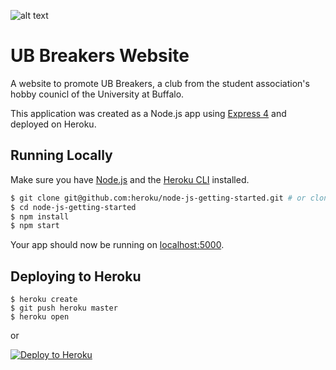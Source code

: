 ![alt text](https://github.com/ltanedo/UB-Breakers-Website/blob/develop/Example.png?raw=true)

# UB Breakers Website

A website to promote UB Breakers, a club from the student association's hobby counicl of the University at Buffalo.

This application was created as a Node.js app using [Express 4](http://expressjs.com/) and deployed on Heroku.

## Running Locally

Make sure you have [Node.js](http://nodejs.org/) and the [Heroku CLI](https://cli.heroku.com/) installed.

```sh
$ git clone git@github.com:heroku/node-js-getting-started.git # or clone your own fork
$ cd node-js-getting-started
$ npm install
$ npm start
```

Your app should now be running on [localhost:5000](http://localhost:5000/).

## Deploying to Heroku

```
$ heroku create
$ git push heroku master
$ heroku open
```
or

[![Deploy to Heroku](https://www.herokucdn.com/deploy/button.png)](https://heroku.com/deploy)
